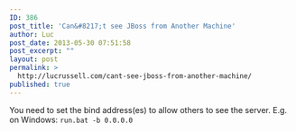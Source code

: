 ```yaml
---
ID: 386
post_title: 'Can&#8217;t see JBoss from Another Machine'
author: Luc
post_date: 2013-05-30 07:51:58
post_excerpt: ""
layout: post
permalink: >
  http://lucrussell.com/cant-see-jboss-from-another-machine/
published: true
---
```

You need to set the bind address(es) to allow others to see the server. E.g. on Windows:
<code>run.bat -b 0.0.0.0</code>